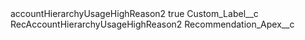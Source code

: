<?xml version="1.0" encoding="UTF-8"?>
<CustomMetadata xmlns="http://soap.sforce.com/2006/04/metadata" xmlns:xsi="http://www.w3.org/2001/XMLSchema-instance" xmlns:xsd="http://www.w3.org/2001/XMLSchema">
    <label>accountHierarchyUsageHighReason2</label>
    <protected>true</protected>
    <values>
        <field>Custom_Label__c</field>
        <value xsi:type="xsd:string">RecAccountHierarchyUsageHighReason2</value>
    </values>
    <values>
        <field>Recommendation_Apex__c</field>
        <value xsi:nil="true"/>
    </values>
</CustomMetadata>

